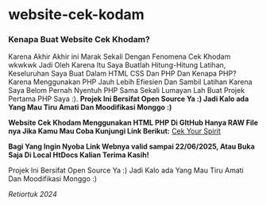 <h1>website-cek-kodam</h1>

<h3><strong>Kenapa Buat Website Cek Khodam?</strong></h3>

<p> Karena Akhir Akhir ini Marak Sekali Dengan Fenomena Cek Khodam wkwkwk Jadi Oleh Karena Itu Saya Buatlah Hitung-Hitung Latihan, Keseluruhan Saya Buat Dalam HTML CSS Dan PHP Dan Kenapa PHP? Karena
Menggunakan PHP Jauh Lebih Efiesien Dan Sambil Latihan Karena Saya Belom Pernah Nyentuh PHP Sama Sekali Lumayan Lah Buat Projek Pertama PHP Saya :). <strong>Projek Ini Bersifat Open Source Ya :) Jadi Kalo ada Yang Mau Tiru Amati Dan Moodifikasi Monggo :)</strong>  </p>

<strong>Website Cek Khodam Menggunakan HTML PHP Di GItHub Hanya RAW File nya Jika Kamu Mau Coba Kunjungi Link Berikut:</strong>
<a href ="https://checkyourspirit.000webhostapp.com" target="_blank">Cek Your Spirit</a>

<strong>Bagi Yang Ingin Nyoba Link Webnya valid sampai 22/06/2025, Atau Buka Saja Di Local HtDocs Kalian Terima Kasih!</strong>

<p>Projek Ini Bersifat Open Source Ya :) Jadi Kalo ada Yang Mau Tiru Amati Dan Moodifikasi Monggo :)</p> 

<i>Retiortuk 2024</i>

